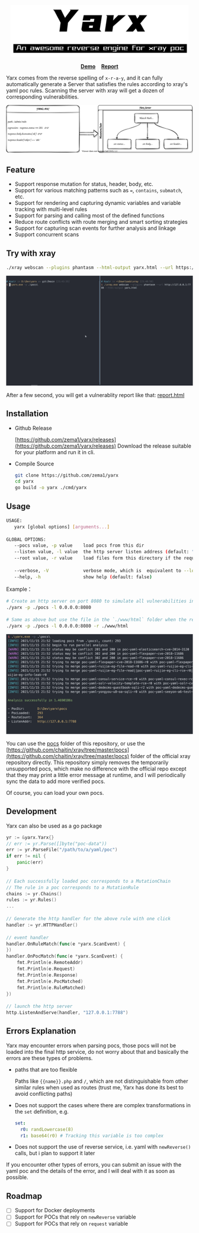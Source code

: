 <div align="center">
<img src="assets/images/logo.png" alt="Logo" height="140">
</div>

<p align="center">
    <a href="#"><b>Demo</b></a>&nbsp;&nbsp;&nbsp;
    <a href="#"><b>Report</b></a> 
</p>


Yarx comes from the reverse spelling of `x-r-a-y`, and it can fully automatically generate a Server that satisfies the rules according to xray's yaml poc rules. Scanning the server with xray will get a dozen of  corresponding vulnerabilities.

![yarx-core](assets/images/core.svg)

## Feature

+ Support response mutation for status, header, body, etc.
+ Support for various matching patterns such as `=`, `contains`, `submatch`, etc.
+ Support for rendering and capturing dynamic variables and variable tracking with multi-level rules
+ Support for parsing and calling most of the defined functions
+ Reduce route conflicts with route merging and smart sorting strategies
+ Support for capturing scan events for further analysis and linkage
+ Support concurrent scans

## Try with xray

```bash
./xray webscan --plugins phantasm --html-output yarx.html --url https://yarx.koalr.me
```

![running](./assets/images/scan.gif)

After a few second, you will get a vulnerablity report  like that:  [report.html](https://yarx.koalr.me/report.html)


## Installation
+ Github Release
  
  [https://github.com/zema1/yarx/releases](https://github.com/zema1/yarx/releases) 
  Download the release suitable for your platform and run it in cli.
  
+ Compile Source
  ```bash
  git clone https://github.com/zema1/yarx
  cd yarx
  go build -o yarx ./cmd/yarx
  ```

## Usage

```bash
USAGE:
   yarx [global options] [arguments...]

GLOBAL OPTIONS:
   --pocs value, -p value    load pocs from this dir
   --listen value, -l value  the http server listen address (default: "127.0.0.1:7788")
   --root value, -r value    load files form this directory if the requested path is not found

   --verbose, -V             verbose mode, which is  equivalent to --log-level debug (default: false)
   --help, -h                show help (default: false)
```

Example：

```bash
# Create an http server on port 8080 to simulate all vulnerabilities in the pocs folder
./yarx -p ./pocs -l 0.0.0.0:8080

# Same as above but use the file in the `./www/html` folder when the request path doesn't match any poc
./yarx -p ./pocs -l 0.0.0.0:8080 -r ./www/html
```
![running](assets/images/running.png)

You can use the [pocs](./pocs) folder of this repository, or use the [https://github.com/chaitin/xray/tree/master/pocs](https://github.com/chaitin/xray/tree/master/pocs) folder of the official xray repository directly. This repository simply removes the temporarily unsupported pocs, which make no difference with the official repo except that they may print a little error message at runtime, and I will periodically sync the data to add more verified pocs.

Of course, you can load your own pocs.

## Development

Yarx can also be used as a go package

```go
yr := &yarx.Yarx{}
// err := yr.Parse([]byte("poc-data"))
err := yr.ParseFile("/path/to/a/yaml/poc")
if err != nil {
    panic(err)
}

// Each successfully loaded poc corresponds to a MutationChain
// The rule in a poc corresponds to a MutationRule
chains := yr.Chains()
rules := yr.Rules()
...

// Generate the http handler for the above rule with one click
handler := yr.HTTPHandler()

// event handler
handler.OnRuleMatch(func(e *yarx.ScanEvent) {
})
handler.OnPocMatch(func(e *yarx.ScanEvent) {
    fmt.Println(e.RemoteAddr)
    fmt.Println(e.Request)
    fmt.Println(e.Response)
    fmt.Println(e.PocMatched)
    fmt.Println(e.RuleMatched)
})

// launch the http server
http.ListenAndServe(handler, "127.0.0.1:7788")
```

## Errors Explanation

Yarx may encounter errors when parsing pocs, those pocs will not be loaded into the final http service, do not worry about that and basically the errors are these types of problems.

+ paths that are too flexible

  Paths like `{{name}}.php` and `/`, which are not distinguishable from other similar rules when used as routes (trust me, Yarx has done its best to avoid conflicting paths)

+ Does not support the cases where there are complex transformations in the ``set`` definition, e.g.

  ```yaml
  set:
    r0: randLowercase(8)
    r1: base64(r0) # Tracking this variable is too complex
  ```
  
+ Does not support the use of reverse service, i.e. yaml with `newReverse()` calls, but i plan to support it later

If you encounter other types of errors, you can submit an issue with the yaml poc and the details of the error, and I will deal with it as soon as possible.

## Roadmap

- [ ] Support for Docker deployments
- [ ] Support for POCs that rely on `newReverse` variable
- [ ] Support for POCs that rely on `request` variable
